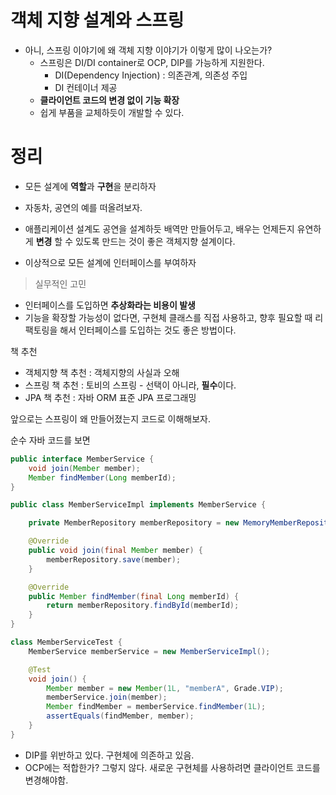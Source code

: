# 객체 지향 설계와 스프링

- 아니, 스프링 이야기에 왜 객체 지향 이야기가 이렇게 많이 나오는가?
    - 스프링은 DI/DI container로 OCP, DIP를 가능하게 지원한다.
        - DI(Dependency Injection) : 의존관계, 의존성 주입
        - DI 컨테이너 제공
    - **클라이언트 코드의 변경 없이 기능 확장**
    - 쉽게 부품을 교체하듯이 개발할 수 있다.

# 정리

- 모든 설계에 **역할**과 **구현**을 분리하자

- 자동차, 공연의 예를 떠올려보자.
- 애플리케이션 설계도 공연을 설계하듯 배역만 만들어두고, 배우는 언제든지 유연하게 **변경** 할 수 있도록 만드는 것이 좋은 객체지향 설계이다.
- 이상적으로 모든 설계에 인터페이스를 부여하자

> 실무적인 고민

- 인터페이스를 도입하면 **추상화라는 비용이 발생**
- 기능을 확장할 가능성이 없다면, 구현체 클래스를 직접 사용하고, 향후 필요할 때 리팩토링을 해서 인터페이스를 도입하는 것도 좋은 방법이다.

책 추천

- 객체지향 책 추천 : 객체지향의 사실과 오해
- 스프링 책 추천 : 토비의 스프링 - 선택이 아니라, **필수**이다.
- JPA 책 추천 : 자바 ORM 표준 JPA 프로그래밍

앞으로는 스프링이 왜 만들어졌는지 코드로 이해해보자.

순수 자바 코드를 보면
```java
public interface MemberService {
    void join(Member member);
    Member findMember(Long memberId);
}
```

```java
public class MemberServiceImpl implements MemberService {

    private MemberRepository memberRepository = new MemoryMemberRepository();

    @Override
    public void join(final Member member) {
        memberRepository.save(member);
    }

    @Override
    public Member findMember(final Long memberId) {
        return memberRepository.findById(memberId);
    }
}
```

```java
class MemberServiceTest {
    MemberService memberService = new MemberServiceImpl();

    @Test
    void join() {
        Member member = new Member(1L, "memberA", Grade.VIP);
        memberService.join(member);
        Member findMember = memberService.findMember(1L);
        assertEquals(findMember, member);
    }
}
```
- DIP를 위반하고 있다. 구현체에 의존하고 있음.
- OCP에는 적합한가? 그렇지 않다. 새로운 구현체를 사용하려면 클라이언트 코드를 변경해야함.
